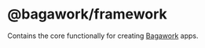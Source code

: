 # @bagawork/framework
Contains the core functionally for creating [Bagawork](https://bagawork.com/) apps.
